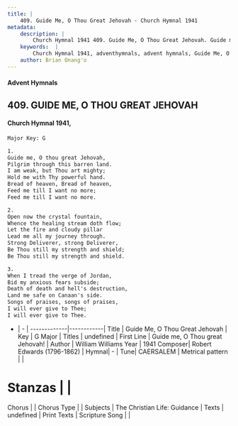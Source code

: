 ```yaml
---
title: |
    409. Guide Me, O Thou Great Jehovah - Church Hymnal 1941
metadata:
    description: |
        Church Hymnal 1941 409. Guide Me, O Thou Great Jehovah. Guide me, O thou great Jehovah, Pilgrim through this barren land. I am weak, but Thou art mighty; Hold me with Thy powerful hand. Bread of heaven, Bread of heaven, Feed me till I want no more; Feed me till I want no more. 
    keywords:  |
        Church Hymnal 1941, adventhymnals, advent hymnals, Guide Me, O Thou Great Jehovah, Guide me, O Thou great Jehovah!. 
    author: Brian Onang'o
---
```


#### Advent Hymnals
## 409. GUIDE ME, O THOU GREAT JEHOVAH
####  Church Hymnal 1941,

```txt
Major Key: G

1.
Guide me, O thou great Jehovah,
Pilgrim through this barren land.
I am weak, but Thou art mighty;
Hold me with Thy powerful hand.
Bread of heaven, Bread of heaven,
Feed me till I want no more;
Feed me till I want no more.

2.
Open now the crystal fountain,
Whence the healing stream doth flow;
Let the fire and cloudy pillar
Lead me all my journey through.
Strong Deliverer, strong Deliverer,
Be Thou still my strength and shield;
Be Thou still my strength and shield.

3.
When I tread the verge of Jordan,
Bid my anxious fears subside;
Death of death and hell's destruction,
Land me safe on Canaan's side.
Songs of praises, songs of praises,
I will ever give to Thee;
I will ever give to Thee.

```

- |   -  |
-------------|------------|
Title | Guide Me, O Thou Great Jehovah |
Key | G Major |
Titles | undefined |
First Line | Guide me, O Thou great Jehovah! |
Author | William Williams
Year | 1941
Composer| Robert Edwards (1796-1862) |
Hymnal|  - |
Tune| CAERSALEM |
Metrical pattern | |
# Stanzas |  |
Chorus |  |
Chorus Type |  |
Subjects | The Christian Life: Guidance |
Texts | undefined |
Print Texts | 
Scripture Song |  |
    
